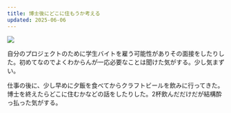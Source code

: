 ```yaml
---
title: 博士後にどこに住もうか考える
updated: 2025-06-06
---
```

![](https://i.imgur.com/9mQ1ukn.jpeg)

自分のプロジェクトのために学生バイトを雇う可能性がありその面接をしたりした。初めてなのでよくわからんが一応必要なことは聞けた気がする。少し気まずい。

仕事の後に、少し早めに夕飯を食べてからクラフトビールを飲みに行ってきた。博士を終えたらどこに住むかなどの話をしたりした。2杯飲んだだけだが結構酔っ払った気がする。